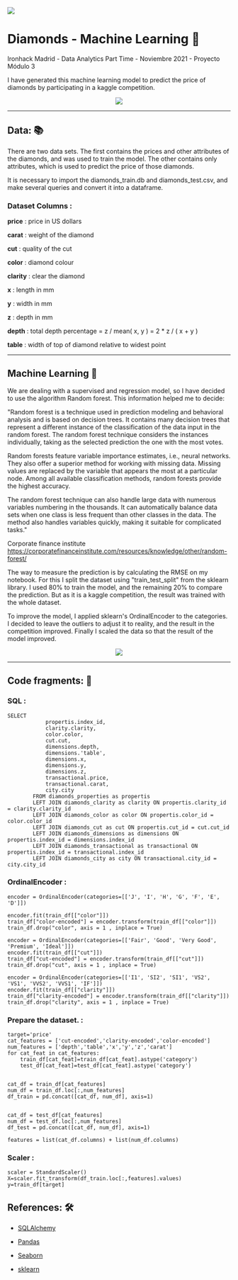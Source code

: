 <p align="left"><img src="https://cdn-images-1.medium.com/max/184/1*2GDcaeYIx_bQAZLxWM4PsQ@2x.png"></p>

# __Diamonds - Machine Learning__ :gem:

Ironhack Madrid - Data Analytics Part Time - Noviembre 2021 - Proyecto Módulo 3

I have generated this machine learning model to predict the price of diamonds by participating in a kaggle competition.

<p align="center"><img src="https://media.giphy.com/media/l41JHqxTq1RRTZuso/giphy.gif"></p>

---

## **Data:** :books:

There are two data sets. The first contains the prices and other attributes of the diamonds, and was used to train the model. The other contains only attributes, which is used to predict the price of those diamonds. 

It is necessary to import the diamonds_train.db and diamonds_test.csv, and make several queries and convert it into a dataframe.

### **Dataset Columns** :

**price** : price in US dollars 

**carat** : weight of the diamond 

**cut** : quality of the cut 

**color** : diamond colour

**clarity** : clear the diamond

**x** : length in mm 

**y** : width in mm 

**z** : depth in mm 

**depth** : total depth percentage = z / mean( x, y ) = 2 * z / ( x + y ) 

**table** : width of top of diamond relative to widest point 

---
## **Machine Learning** :brain:
We are dealing with a supervised and regression model, so I have decided to use the algorithm Random forest. This information helped me to decide:

"Random forest is a technique used in prediction modeling and behavioral analysis and is based on decision trees. It contains many decision trees that represent a different instance of the classification of the data input in the random forest. The random forest technique considers the instances individually, taking as the selected prediction the one with the most votes.

Random forests feature variable importance estimates, i.e., neural networks. They also offer a superior method for working with missing data. Missing values are replaced by the variable that appears the most at a particular node. Among all available classification methods, random forests provide the highest accuracy.

The random forest technique can also handle large data with numerous variables numbering in the thousands. It can automatically balance data sets when one class is less frequent than other classes in the data. The method also handles variables quickly, making it suitable for complicated tasks."

 Corporate finance institute
  https://corporatefinanceinstitute.com/resources/knowledge/other/random-forest/

The way to measure the prediction is by calculating the RMSE on my notebook. For this I split the dataset using "train_test_split" from the sklearn library. I used 80% to train the model, and the remaining 20% to compare the prediction. But as it is a kaggle competition, the result was trained with the whole dataset.

To improve the model, I applied sklearn's OrdinalEncoder to the categories. I decided to leave the outliers to adjust it to reality, and the result in the competition improved. 
Finally I scaled the data so that the result of the model improved. 
<p align="center"><img src="https://media.giphy.com/media/lSuTC8GwJUsZpMUThd/giphy.gif"></p>


---

## **Code fragments:** :rocket:

### **SQL** :
```
SELECT 
            propertis.index_id,
            clarity.clarity,
            color.color,
            cut.cut,
            dimensions.depth,
            dimensions.'table',
            dimensions.x,
            dimensions.y,
            dimensions.z,
            transactional.price,
            transactional.carat,
            city.city
        FROM diamonds_properties as propertis
        LEFT JOIN diamonds_clarity as clarity ON propertis.clarity_id = clarity.clarity_id
        LEFT JOIN diamonds_color as color ON propertis.color_id = color.color_id
        LEFT JOIN diamonds_cut as cut ON propertis.cut_id = cut.cut_id
        LEFT JOIN diamonds_dimensions as dimensions ON propertis.index_id = dimensions.index_id
        LEFT JOIN diamonds_transactional as transactional ON propertis.index_id = transactional.index_id
        LEFT JOIN diamonds_city as city ON transactional.city_id = city.city_id
```

### **OrdinalEncoder** :
```
encoder = OrdinalEncoder(categories=[['J', 'I', 'H', 'G', 'F', 'E', 'D']])

encoder.fit(train_df[["color"]])
train_df["color-encoded"] = encoder.transform(train_df[["color"]])
train_df.drop("color", axis = 1 , inplace = True)

encoder = OrdinalEncoder(categories=[['Fair', 'Good', 'Very Good', 'Premium', 'Ideal']])
encoder.fit(train_df[["cut"]])
train_df["cut-encoded"] = encoder.transform(train_df[["cut"]])
train_df.drop("cut", axis = 1 , inplace = True)

encoder = OrdinalEncoder(categories=[['I1', 'SI2', 'SI1', 'VS2', 'VS1', 'VVS2', 'VVS1', 'IF']])
encoder.fit(train_df[["clarity"]])
train_df["clarity-encoded"] = encoder.transform(train_df[["clarity"]])
train_df.drop("clarity", axis = 1 , inplace = True)
```

### **Prepare the dataset.** :
```
target='price'
cat_features = ['cut-encoded','clarity-encoded','color-encoded']
num_features = ['depth','table','x','y','z','carat']
for cat_feat in cat_features:
    train_df[cat_feat]=train_df[cat_feat].astype('category')
    test_df[cat_feat]=test_df[cat_feat].astype('category')


cat_df = train_df[cat_features]
num_df = train_df.loc[:,num_features]
df_train = pd.concat([cat_df, num_df], axis=1)


cat_df = test_df[cat_features]
num_df = test_df.loc[:,num_features]
df_test = pd.concat([cat_df, num_df], axis=1)
    
features = list(cat_df.columns) + list(num_df.columns)
```

### **Scaler** :
```
scaler = StandardScaler()
X=scaler.fit_transform(df_train.loc[:,features].values)
y=train_df[target]
```

## **References:** :hammer_and_wrench:

- [SQLAlchemy](https://docs.sqlalchemy.org/en/14/core/engines.html)

- [Pandas](https://pandas.pydata.org/docs/reference/index.html)

- [Seaborn](https://seaborn.pydata.org/)

- [sklearn](https://scikit-learn.org/stable/user_guide.html)
